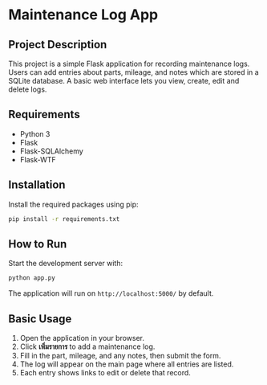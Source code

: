 # Maintenance Log App

## Project Description
This project is a simple Flask application for recording maintenance logs. Users can add entries about parts, mileage, and notes which are stored in a SQLite database. A basic web interface lets you view, create, edit and delete logs.

## Requirements
- Python 3
- Flask
- Flask-SQLAlchemy
- Flask-WTF

## Installation
Install the required packages using pip:

```bash
pip install -r requirements.txt
```

## How to Run
Start the development server with:

```bash
python app.py
```

The application will run on `http://localhost:5000/` by default.

## Basic Usage
1. Open the application in your browser.
2. Click **เพิ่มรายการ** to add a maintenance log.
3. Fill in the part, mileage, and any notes, then submit the form.
4. The log will appear on the main page where all entries are listed.
5. Each entry shows links to edit or delete that record.

